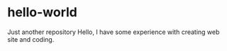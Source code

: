 # hello-world
Just another repository
Hello, I have some experience with creating web site and coding. 
